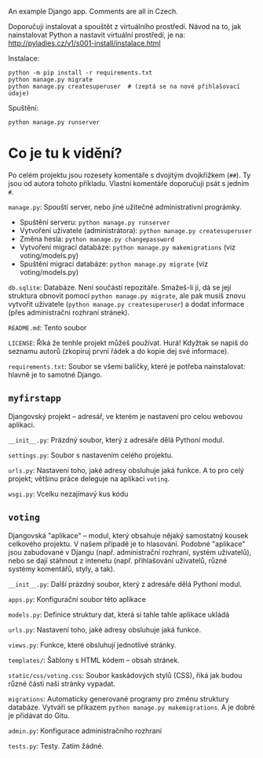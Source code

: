 An example Django app. Comments are all in Czech.

Doporučuji instalovat a spouštět z virtuálního prostředí.
Návod na to, jak nainstalovat Python a nastavit virtuální prostředí, je na:
    http://pyladies.cz/v1/s001-install/instalace.html


Instalace:

    python -m pip install -r requirements.txt
    python manage.py migrate
    python manage.py createsuperuser  # (zeptá se na nové přihlašovací údaje)

Spuštění:

    python manage.py runserver


# Co je tu k vidění?

Po celém projektu jsou rozesety komentáře s dvojitým dvojkřížkem (`##`).
Ty jsou od autora tohoto příkladu. Vlastní komentáře doporučuji psát
s jedním `#`.

`manage.py`: Spouští server, nebo jiné užitečné administrativní prográmky.

* Spuštění serveru: `python manage.py runserver`
* Vytvoření uživatele (administrátora): `python manage.py createsuperuser`
* Změna hesla: `python manage.py changepassword`
* Vytvoření migrací databáze: `python manage.py makemigrations` (viz voting/models.py)
* Spuštění migrací databáze: `python manage.py migrate` (viz voting/models.py)

`db.sqlite`: Databáze. Není součástí repozitáře. Smažeš-li ji, dá se
její struktura obnovit pomocí `python manage.py migrate`, ale pak musíš
znovu vytvořit uživatele (`python manage.py createsuperuser`) a dodat
informace (přes administrační rozhraní stránek).

`README.md`: Tento soubor

`LICENSE`: Říká že tenhle projekt můžeš používat. Hurá! Kdyžtak se napiš
do seznamu autorů (zkopíruj první řádek a do kopie dej své informace).

`requirements.txt`: Soubor se všemi balíčky, které je potřeba nainstalovat:
hlavně je to samotné Django.

## `myfirstapp`

Djangovský projekt – adresář, ve kterém je nastavení pro celou webovou
aplikaci.

`__init__.py`: Prázdný soubor, který z adresáře dělá Pythoní modul.

`settings.py`: Soubor s nastavením celého projektu.

`urls.py`: Nastavení toho, jaké adresy obsluhuje jaká funkce. A to pro celý
projekt; většinu práce deleguje na aplikaci `voting`.

`wsgi.py`: Vcelku nezajímavý kus kódu

## `voting`

Djangovská "aplikace" – modul, který obsahuje nějaký samostatný
kousek celkového projektu. V našem případě je to hlasování.
Podobné "aplikace" jsou zabudované v Djangu (např. administrační
rozhraní, systém uživatelů), nebo se dají stáhnout z intenetu
(např. přihlašování uživatelů, různé systémy komentářů, styly, a tak).

`__init__.py`: Další prázdný soubor, který z adresáře dělá Pythoní modul.

`apps.py`: Konfigurační soubor této aplikace

`models.py`: Definice struktury dat, která si tahle tahle aplikace ukládá

`urls.py`: Nastavení toho, jaké adresy obsluhuje jaká funkce.

`views.py`: Funkce, které obsluhují jednotlivé stránky.

`templates/`: Šablony s HTML kódem – obsah stránek.

`static/css/voting.css`: Soubor kaskádových stylů (CSS), říká jak budou různé
části naší stránky vypadat.

`migrations`: Automaticky generované programy pro změnu struktury databáze.
Vytváří se příkazem `python manage.py makemigrations`. A je dobré
je přidávat do Gitu.

`admin.py`: Konfigurace administračního rozhraní

`tests.py`: Testy. Zatím žádné.


